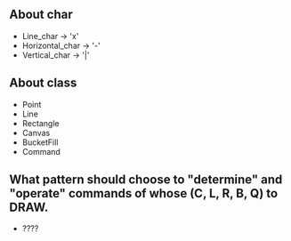 ## About char
+ Line_char -> 'x'
+ Horizontal_char -> '-'
+ Vertical_char -> '|'

## About class
+ Point
+ Line
+ Rectangle
+ Canvas
+ BucketFill
+ Command

## What pattern should choose to "determine" and "operate" commands of whose (C, L, R, B, Q) to DRAW. 
+ ????
